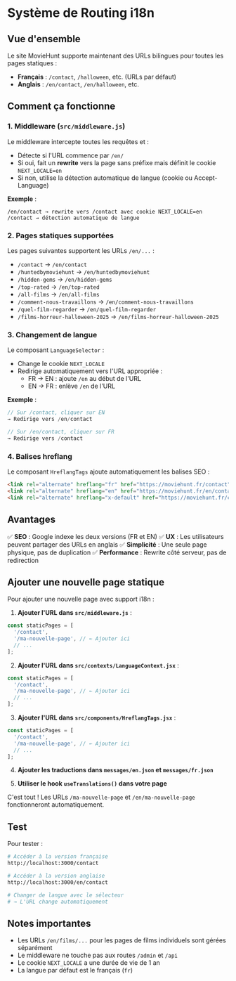 # Système de Routing i18n

## Vue d'ensemble

Le site MovieHunt supporte maintenant des URLs bilingues pour toutes les pages statiques :
- **Français** : `/contact`, `/halloween`, etc. (URLs par défaut)
- **Anglais** : `/en/contact`, `/en/halloween`, etc.

## Comment ça fonctionne

### 1. Middleware (`src/middleware.js`)

Le middleware intercepte toutes les requêtes et :
- Détecte si l'URL commence par `/en/`
- Si oui, fait un **rewrite** vers la page sans préfixe mais définit le cookie `NEXT_LOCALE=en`
- Si non, utilise la détection automatique de langue (cookie ou Accept-Language)

**Exemple** :
```
/en/contact → rewrite vers /contact avec cookie NEXT_LOCALE=en
/contact → détection automatique de langue
```

### 2. Pages statiques supportées

Les pages suivantes supportent les URLs `/en/...` :
- `/contact` → `/en/contact`
- `/huntedbymoviehunt` → `/en/huntedbymoviehunt`
- `/hidden-gems` → `/en/hidden-gems`
- `/top-rated` → `/en/top-rated`
- `/all-films` → `/en/all-films`
- `/comment-nous-travaillons` → `/en/comment-nous-travaillons`
- `/quel-film-regarder` → `/en/quel-film-regarder`
- `/films-horreur-halloween-2025` → `/en/films-horreur-halloween-2025`

### 3. Changement de langue

Le composant `LanguageSelector` :
- Change le cookie `NEXT_LOCALE`
- Redirige automatiquement vers l'URL appropriée :
  - FR → EN : ajoute `/en` au début de l'URL
  - EN → FR : enlève `/en` de l'URL

**Exemple** :
```javascript
// Sur /contact, cliquer sur EN
→ Redirige vers /en/contact

// Sur /en/contact, cliquer sur FR
→ Redirige vers /contact
```

### 4. Balises hreflang

Le composant `HreflangTags` ajoute automatiquement les balises SEO :
```html
<link rel="alternate" hreflang="fr" href="https://moviehunt.fr/contact" />
<link rel="alternate" hreflang="en" href="https://moviehunt.fr/en/contact" />
<link rel="alternate" hreflang="x-default" href="https://moviehunt.fr/contact" />
```

## Avantages

✅ **SEO** : Google indexe les deux versions (FR et EN)
✅ **UX** : Les utilisateurs peuvent partager des URLs en anglais
✅ **Simplicité** : Une seule page physique, pas de duplication
✅ **Performance** : Rewrite côté serveur, pas de redirection

## Ajouter une nouvelle page statique

Pour ajouter une nouvelle page avec support i18n :

1. **Ajouter l'URL dans `src/middleware.js`** :
```javascript
const staticPages = [
  '/contact',
  '/ma-nouvelle-page', // ← Ajouter ici
  // ...
];
```

2. **Ajouter l'URL dans `src/contexts/LanguageContext.jsx`** :
```javascript
const staticPages = [
  '/contact',
  '/ma-nouvelle-page', // ← Ajouter ici
  // ...
];
```

3. **Ajouter l'URL dans `src/components/HreflangTags.jsx`** :
```javascript
const staticPages = [
  '/contact',
  '/ma-nouvelle-page', // ← Ajouter ici
  // ...
];
```

4. **Ajouter les traductions dans `messages/en.json` et `messages/fr.json`**

5. **Utiliser le hook `useTranslations()` dans votre page**

C'est tout ! Les URLs `/ma-nouvelle-page` et `/en/ma-nouvelle-page` fonctionneront automatiquement.

## Test

Pour tester :
```bash
# Accéder à la version française
http://localhost:3000/contact

# Accéder à la version anglaise
http://localhost:3000/en/contact

# Changer de langue avec le sélecteur
# → L'URL change automatiquement
```

## Notes importantes

- Les URLs `/en/films/...` pour les pages de films individuels sont gérées séparément
- Le middleware ne touche pas aux routes `/admin` et `/api`
- Le cookie `NEXT_LOCALE` a une durée de vie de 1 an
- La langue par défaut est le français (`fr`)
